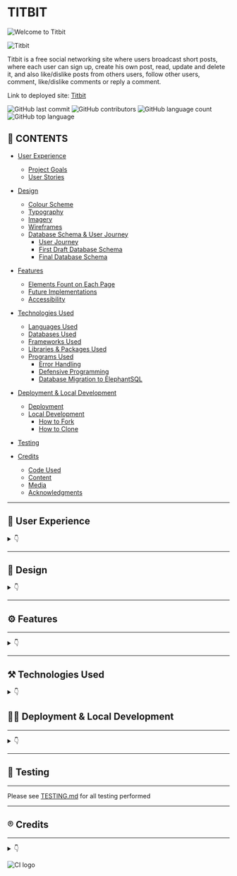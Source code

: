 # TITBIT

![Welcome to Titbit](documentation/##.png)

![Titbit](documentation/###.png)

Titbit is  a free social networking site where users broadcast short posts, where each user can sign up, create his own post, read, update and delete it, and also like/dislike posts from others users, follow other users, comment, like/dislike comments or reply a comment.


Link to deployed site: [Titbit](https://titbit-network.herokuapp.com/)

![GitHub last commit](https://img.shields.io/github/last-commit/luandretta/titbit?style=for-the-badge)
![GitHub contributors](https://img.shields.io/github/contributors/luandretta/titbit?style=for-the-badge)
![GitHub language count](https://img.shields.io/github/languages/count/luandretta/titbit?style=for-the-badge)
![GitHub top language](https://img.shields.io/github/languages/top/luandretta/titbit?style=for-the-badge)

## 🚀 CONTENTS

* [User Experience](#user-experience)
  * [Project Goals](#project-goals)
  * [User Stories](#user-stories)

* [Design](#design)
  * [Colour Scheme](#colour-scheme)
  * [Typography](#typography)
  * [Imagery](#imagery)
  * [Wireframes](#wireframes)
  * [Database Schema & User Journey](#database-schema--user-journey)
    * [User Journey](#user-journey)
    * [First Draft Database Schema](#first-draft-database-schema)
    * [Final Database Schema](#final-database-schema)

* [Features](#features)
  * [Elements Fount on Each Page](#elements-found-on-each-page)
  * [Future Implementations](#future-implementations)
  * [Accessibility](#accessibility)

* [Technologies Used](#technologies-used)
  * [Languages Used](#languages-used)
  * [Databases Used](#databases-used)
  * [Frameworks Used](#frameworks-used)
  * [Libraries & Packages Used](#libraries--packages-used)
  * [Programs Used](#programs-used)
    * [Error Handling](#error-handling)
    * [Defensive Programming](#defensive-programming)
    * [Database Migration to ElephantSQL](#database-migration-to-elephantsql)

* [Deployment & Local Development](#deployment--local-development)
  * [Deployment](#deployment)
  * [Local Development](#local-development)
    * [How to Fork](#how-to-fork)
    * [How to Clone](#how-to-clone)

* [Testing](#testing)
  
* [Credits](#credits)
  * [Code Used](#code-used)
  * [Content](#content)
  * [Media](#media)
  * [Acknowledgments](#acknowledgments)

- - -

## 📌 User Experience
<details>

<summary>👇</summary>


### Project Goals

- - -


The aim of this project was to build a site that allows users to easily sign, keep up with titbits and interact with others users.

### User Stories

#### Persona

- - -

The target audience for Titbit are:
* over 18 years;
* titbit lovers all around the world;
* would like to stay informed;
* would like to promote something;
* would like to share informations or their thoughts on social media;
* would like to influence people;
* wants to make jokes;
* would like to engage on society.



#### New Site Users

- - -

As a first time user of the site, I want to be able to:

*Must Have*

* understand what the site is for and how to navigate the site, so I can decide wheter or not to sign up.
* register for an account, so that I can create my profile and explore the website.
* easily navigate the site, so that I can access what I need at the click of a button.



#### **Registered Users**

- - -


As a registered user of the site, I want to be able to:


*Must Have*

* log in to my account, so that I can access the website.
* log out of my account, so that I can end my session.
* have my own profile, so that I can be found from my friends.
* edit my profile, so that I can update or personalize it.
* read the new posts, so that I can keep up to date.
* create, edit, delete and view my posts, so that I can have control of my content.
* know the date and time a post was created, so that I can know how new or old the post is.
* post pictures, so that I can share moments or toughts.
* like or dislike other people's posts, so that I can let them know I enjoyed their posts.
* follow others users, so that I can view their posts on my feed.
* unfollow other users, so that I can remove their post from my feed.
* be followed, so that I can know that other users read my posts.
* view the number of likes on each post, so that I can see which is the most popular or viral.



*Should Have*

* comment on other people's posts, so that I can be involved in the conversation.
* edit or delete my comments on other people's posts, so that I can edit or remove comments I no longer want published.
* reply comments, so that I can interate with others users.
* read the comments of posts, so that I can know the thoughts from others users and follow them.
* like other people's comments on posts, so that I can let them know I enjoyed their comment.
* search for an user, so that I can find a specific user to follow him.
* delete other people's comments on my own posts, so that I can remove unwanted commments.
* be notified when other users comment or like my posts or follow/unfollow me.


*Could Have*

* reshare other people's posts, so that I can share their thoughts with my followers.
* report posts to admins, so that I can notify inappropriate content.
* block users, so that I can hide my content from unwanted users.
* reset my password, so that I can regain access to my account.
 


*Won't Have*

* call users, so that I can communicate with them more quickly.
* create communities, so that I can share content by specific theme.
* message other users, so that I can get in touch with them privately.
* write testimonials about other users, so that I can testify about the other users according to the relationship I have with them.



#### **Admin User**

- - -

As an administrator for the site I want to be able to:

*Should Have*
* remove any content from any user that could be offensive, so that I can moderate the all content.
* Edit the admin panel.


*Could Have*
* access a page only for admins to see flagged user posts, so that I can see a list of posts that possibly need to be deleted.
* unflag a post if a deletion is not needed, so that I can remove it from the flagged posts list.

*Won't Have*
* suspend, block or delete users who not respect the rules, so that I can maintain site guidelines.


### Agile
The Project Boards on GitHub was used to help to organize and prioritize the tasks.
The Kanban, as an agile project management tool, helped to visualize the tasks and limit the work in progress (WIP) by moving cards between the To do, In progress and Done columns.

The MoSCow priorization and labels to user stories were used to priorize and implement the features.

* Must Have: guaranteed to be delivered (max 60% of stories)
* Should Have: adds significant value, but not vital (the rest ~20% of stories)
* Could Have: has small impact if left out (20% of stories)
* Won't Have: not a priority for this iteration


</details>

- - - 

## 📝 Design

<details>
<summary>👇</summary>

### Colour Scheme

The design is quite simple to not disctract the users. The CSS variables were used to easily update the global colour scheme by changing only one value, instead of everywhere in the CSS file.

| Color             | Hex                                                                |
| ----------------- | ------------------------------------------------------------------ |
| Dark charcoal| ![#333](https://via.placeholder.com/10/333?text=+)  #333|
| Light blue | ![#d2dfef](https://via.placeholder.com/10/d2dfef?text=+)  #d2dfef|
| Blue | ![#89b1d6](https://via.placeholder.com/10/3b81c0?text=+)  #89b1d6 |
| Dark blue | ![#3b81c0](https://via.placeholder.com/10/3b81c0?text=+)  #3b81c0 |
| Rosa | ![#e95b95](https://via.placeholder.com/10/e95b95?text=+) #e95b95 |
| Red | ![#e95b95](https://via.placeholder.com/10/e95b95?text=+) #e95b95 |



### Typography

The [Braah One](https://fonts.google.com/specimen/Braah+One?query=braa) was used for the Logo Titbit and header elements in memory of the orkut platform.

![Typography Braah One](documentation/images/braah-one.png)

The  [Roboto 300 light](https://fonts.googleapis.com/css?family=Roboto:300,400,500,700&display=swap) was used for the body text on the site. Roboto is a sans-serif font which allows it to be legible and is a great choice for accessibility.

![Typography Roboto](documentation/images/roboto.png)

[Font Awesome](https://fontawesome.com/icons/) icons were used throughout the site, such as the logo icon and social media icons in the footer.



### Imagery

* [Emojis](https://github.com/ikatyang/emoji-cheat-sheet/blob/master/README.md)
* Pictures from Error pages were dowloaded from [Pexels](https://www.pexels.com/) and edited at [Canva](https://www.canva.com/)



### Wireframes

Wireframes were created for mobile, tablet and desktop using [Balsamiq](https://balsamiq.com/).

#### Home Page (Landing Page)

![Home Page](documentation/wireframes/home.png)

#### Sing Up

![Sing Up](documentation/wireframes/register.png)

#### Sing In

![Login Page](documentation/wireframes/login.png)

#### Sing Out

![Login Page](documentation/wireframes/login.png)

#### Profile

![Profile Page](documentation/wireframes/profile.png)

#### Edit Profile

![Profile Page](documentation/wireframes/profile.png)

#### Search Result

![Profile Page](documentation/wireframes/profile.png)

#### All Posts

![Profile Page](documentation/wireframes/profile.png)

#### Following Feed

![Profile Page](documentation/wireframes/profile.png)

#### Post Detail

![Profile Page](documentation/wireframes/profile.png)

#### Delete Post

![Profile Page](documentation/wireframes/profile.png)

#### Edit Post

![Profile Page](documentation/wireframes/profile.png)


#### Followers

![Profile Page](documentation/wireframes/profile.png)


#### Error Pages

![Error Page](documentation/wireframes/error.png)



### Database Schema & User Journey
 
#### User Journey

![User Journey](documentation/images/user-journey.drawio.png)

#### Database Schema

* **Diagram**
An entitiy relationship diagram was created to help the visualization the relationships of the data structures and mapped it out.
![Entity Diagram]()

* **Models**
Models created for this application:

1. **Allauth User Model**
This User Model was built using [Django's Allauth Library](https://django-allauth.readthedocs.io/en/latest/overview.html)

2. **Post Model**

| **PK** | **id** (unique) | Type | Notes |
| --- | --- | --- | --- |
| **FK** | author | ForeignKey | FK to **User** model |
|  | image | ImageField | |
|  | content | TextField | |
|  | posted_on | DateTimeField | |
|  | likes | ManyToMany | M2M to **User** model |
|  | dislikes | ManyToMany | M2M to **User** model |


3. **Allauth User Model**

4. **Allauth User Model**
</details>


- - -

## ⚙️ Features

- - -

<details>
<summary>👇</summary>

### Pages

The website is comprised of X pages which are extended from a base template.

1. **Home Page** (Landing Page) 
 This is the page a user lands on when arriving at the site for the first time or before they've logged in if they don't have an active session. It welcomes them to the site and gives them the option to either sign up for an account or log in to an existing account.
[Home Page]()

2. **Sing Up Page**
This is where the user can create an account for themselves by entering their e-mail address, desired username and password twice to confirm. If the user accidentally comes to this page instead of the login page they can get to the right page using the link in the card text.
[Home Page]()

3. **Login Page**
This is where users with existing accounts can log in with either their username or e-mail and password. They can choose to let their browser remember them if they plan on returning to the site on the same device to avoid having to log in again. There's a link to the sign up page too if the user accidentally navigated to this page instead of trying to create an account. If the user forgets their password they can click the link to reset it.
[Home Page]()

4. **Logout Page**
When the user wants to finish their session and logout, they can do so from the nav menu. When a user clicks the logout button they're met with a page asking them to confirm they want to log out. They're redirected to the landing page if they click the confirmation button and a message pops up confirming that they've logged out.
[Home Page]()

5. Profile page
The profile contains a card with the user's information including profile picture, background image, display name, username, bio, number of posts and number of followers. If the user is viewing their own profile then they'll have an icon to edit their profile. If they're viewing another user's profile then they'll have a button to follow or unfollow that user. The profile also includes a list of posts and a form to create a new post if the user is on their own profile.
[Home Page]()

6. Edit profile page
This is where the user can edit their profile details including their display name, bio, profile and background pictures. The user can also remove their profile picture or background image and revert back to the default from here. There's a button to bring them back to their profile if they decide not to make any edits.
[Home Page]()

7. Feed all posts
This feed shows every single post on the website from all users. It allows the user to find new users to follow and connect with.
[Home Page]()

8. Following feed
This is the user's main feed containing posts only from users they have followed. At the top of the feed there's an area for the user to create a post. There's buttons to switch between the user's following feed and the all posts feed containing every post from every site user. Posts are displayed in chronological order from newest to oldest. If the user isn't following anyone or the people they're following has no posts, a message will appear saying "It's very quiet here..." which will prompt the user to follow more users to start seeing posts in this feed.
[Following Feed]()

9. Post detail
When a user clicks on a post in their feed, they're brought to the individual post page. Here they have the same options as in the feed in being able to like and flag/report a post. Under the post a user can see a list of comments on the post and a form to add their own comment to the post.
[Home Page]()

10. Edit post
[Home Page]()

11. Delete post
Posts can be deleted by the post author by clicking on the delete icon. When deleting a post, the user is brought to a confirmation page to avoid posts being deleted accidentally. There's a button to bring them back to the post if the user changes their mind about deleting their post.
[Home Page]()

12. Edit Comment

Comments can be edited by the user that created it. Clicking the edit icon brings them to a page where they can see their comment and make changes before hitting a button to save it. There's also a button to bring them back to the post where the comment was made if they hit the edit button by mistake.

13. Delete Comment

Comments can be deleted by the comment author or the original posts author by clicking on the delete icon. Similar to when deleting a post, users are brought to a confirmation page to avoid comments being deleted accidentally. There's a button to bring them back to the post they commented on if the user changes their mind about deleting the comment.

12. Search 
Users can search people and posts on the site. If their search matches then a list of both users and posts containing their search will appear. If the search has no results in either then both lists will let the user know there was no match. If there's a user but no post matching the query then the user list will contain matching queries and the post one will let them know there's no posts for their search and the same for the opposite. The page also contains a button to bring the user back to the feed.
[Home Page]()

13. Followers
If the user has followers, you can click on the follower count on their profile to see a list of their followers. You can click on the profiles in the list to view them and follow them if you want.
[Home Page]()

14. Error pages
Error Pages

If a user ends up on a page that either doesn't exist or that they shouldn't be on (regular user using admin panel link or trying to delete other user's post through a link) then they'll be shown an error page with a button to bring them back to their feed.

[Home Page]()


### Elements found on each page

* **Logo** Favicon 

  ![Titbit favicon](documentation/favicon.png)

* **Navigation** 
The Navbar is displayed on all pages of the website and allows users to navigate the site with ease. The navbar is comprised of a logo, the sites name, links to navigate the site and a search bar. The links on the navbar will vary depending on whether a user is logged into their account.The nav menu contains everything the user will need to navigate the site. The site logo always appears on the site menu with the other items only showing for logged in users. The menu contains an admin panel that only shows up if the logged in user is an admin. From the nav menu, user's can go to their feed, their message inbox, their profile, view their notifications if they have any, search the site for posts and users using the search bar and log out.

  **User logged in Navbar**
  
  ![User logged in Navbar](documentation/logged-in-navbar.png)

  **User not logged in Navbar**

  ![User not logged in Navbar](documentation/not-loggedin-navbar.png)

* **Footer** 
The footer appears across the website and includes information about me as the developer with links to my Twitter, Linkedin and GitHub pages. This lets the user get to know me as the developer and connect on these platforms if they wish. 


  ![Footer](documentation/footer.png)


### Forms

The application has Post, Comment and Reply Forms, described below:
* Post Form
This is where the user will create their posts. It appears in both the following and all posts feed along with the user's own profile. There's a prompt in the form for the user to "Share with your tribe...".
[Home Page]()

* Comment Form
[Home Page]()

* Reply a Comment Form
[Home Page]()


### Other Elements

* Posts

* Comments
Post comments are viewed under a post and similar to posts, can be liked. Comments can be deleted by the comment author or post author and edited by the comment author.

* Reply a comment

* Back Button

* Notifications
Whenever a user follows someone, likes a post or comment, comments on a post, or messages someone, the other user receives a notification. The notifications tab on the nav menu shows a red dot with the number of unread notifications and when a user clicks it a dropdown will appear with a list of their notifications. If a user clicks on the notification it will bring them to the user, post, or message thread to do with the notification. If they want to remove a notification without going to the associated page, they can click the red x to delete it.

* Pagination
Both following and all posts feeds as well as profiles have pagination implemented so if more than 10 posts appear in the feed then buttons appear at the bottom to split the feed into individual pages with a maximum of 10 posts on a page. This is to increase the user experience and make the site content easier to digest. If the user is on the first page of pagination then only one button will appear saying "Older Posts" and if they're on the last page then a single button will appear and say "Newer Posts" if there's more than 2 pages of posts then anything in between with contain both buttons to change between pages.

* 

- - -

### 🧠 Future Implementations 

Besides the features were registered as Won't Have in the MoSCoW prioritization in the [User Stories](#user-stories), the future implementations I would like to:

* Add change password functionality to the profile section.
* Apply paginator on Post Detail Page.
* Prepopulate the login fields after a user registers on the site and is redirected to the login page - this is good UX as we shouldn't expect a user to fill in the form with information we already have. 

### 🗣️ Accessibility

I have been mindful during coding to ensure that the website is as accessible friendly as possible. This has been have achieved by:

* Using semantic HTML.
* Using descriptive alt attributes on images on the site.
* Providing information for screen readers where there are icons used and no text.
* Ensuring that there is a sufficient colour contrast throughout the site.


</details>

- - -

## ⚒️ Technologies Used 

<details>
<summary>👇</summary>


### 🌎 Languages Used

* HTML - main site content
* CSS - site desing and layout
* CSS :root variables - custom properties
* Javascript - user interaction
* Python - back-end programming language

### Databases Used

* [🐘 ElephantSQL](https://www.elephantsql.com/) - Postgres database

* [Cloudinary](https://cloudinary.com/) - Online static file storage

### Frameworks Used

[Django](https://www.djangoproject.com/) - Python framework

[Flask](https://pypi.org/project/Flask/) - A micro framework.

[Bootstrap](https://getbootstrap.com/) - Version 5.2.3 - CSS Framework.


### ⛑ Programs Used 

[Pip](https://pypi.org/project/pip/) - Tool for installing python packages.

[Jinja](https://jinja.palletsprojects.com/en/3.1.x/) - Templating engine.

[Balsamiq](https://balsamiq.com/) - Used to create wireframes.

[Git](https://git-scm.com/) - For version control.

[Github](https://github.com/) - To save and store the files for the website.

[Gitpod](https://gitpod.io/workspaces) - Cloud-based IDE for development.

[Heroku](https://git-scm.com/) -  Hosting the deployed back-end site.

[Google Fonts](https://fonts.google.com/) - To import the fonts used on the website.

[Balsamiq](https://balsamiq.com/wireframes/) - To create site wireframes.

[Canva](https://canva.com/) - To create images.

[Google Chrome Dev Tools](https://developer.chrome.com/docs/devtools/) - To troubleshoot and test features, solve issues with responsiveness and styling.

[Am I Responsive?](http://ami.responsivedesign.is/) To show the website image on a range of devices.

[Shields.io](https://shields.io/) To add badges to the README.



### 🚨 Error Handling 

- - - 

While researching the best way to handle errors in a Flask application using blueprints I came across the following [article](https://nrodrig1.medium.com/flask-blueprints-error-handling-and-config-file-example-d1a031070763). I really liked how this solution allowed me to create a blueprint to custom handle a number of different errors, rather than just creating a single 404 error page.

### Defensive Programming

- - - 

### Database Migration to ElephantSQL


- - -
</details>


## 👩‍💻 Deployment & Local Development

- - -
<details>
<summary>👇</summary>


### Deployment

###  🏡 Local Development

#### How to Fork

To fork the repository:

1. Log in (or sign up) to Github.

2. Go to the repository for this project, [Titbit](https://github.com/luandretta/network).

3. Click the Fork button in the top right corner.

#### How to Clone

To clone the repository:

1. Log in (or sign up) to GitHub.

2. Go to the repository for this project, [Titbit](https://github.com/luandretta/network).

3. Click on the code button, select whether you would like to clone with HTTPS, SSH or GitHub CLI and copy the link shown.

4. Open the terminal in your code editor and change the current working directory to the location you want to use for the cloned directory.

5. Type the following command in the terminal (after the git clone you will need to paste the link you copied in step 3 above):

    ```bash
    git clone { & THE LINK FROM STEP 3 }
    ```

6. Set up a virtual environment (this step is not required if you are using the Code Institute Template in GitPod as this will already be set up for you).

7. Install the packages from the requirements.txt file by running the following command in the Terminal:

    ```bash
    pip3 install -r requirements.txt
    ```

</details>

- - -

## 💬 Testing 

- - -

Please see [TESTING.md](TESTING.md) for all testing performed
- - -

## ®️ Credits 

- - -

<details> 
<summary>👇</summary>

### 🔗 Code Used 

* []()

* [How to ...? - Stack Overflow](https://stackoverflow.com/)
* [How to ...? - W3 Schools](https://www.w3schools.com/django/index.php)
* [Code Institute](https://learn.codeinstitute.net/)
* [GitHub Docs](https://docs.github.com/en/get-started/writing-on-github/working-with-advanced-formatting/organizing-information-with-collapsed-sections) 
* [Markdown Guide](https://www.markdownguide.org/basic-syntax/)
* [Get Bootstrap](https://getbootstrap.com/docs/5.3/forms/overview/) 
* [MD Bootstrap](https://mdbootstrap.com/docs/standard/content-styles/colors/) 
* [CS50’s Web Programming with Python and JavaScript](https://cs50.harvard.edu/web/2020/)
* [Django Allauth](https://django-allauth.readthedocs.io/en/latest/)
* [Bootstrap sticky footer overlapping content](https://stackoverflow.com/questions/26336190/bootstrap-sticky-footer-overlapping-content)
* [Django Channels Crash Course](https://www.legionscript.com/learning/courses/django-channels-crash-course)
* [How to use *args and **kwargs in Python](https://www.youtube.com/watch?v=TbeP0zv5D18)
* [Templates Django-allauth](https://github.com/pennersr/django-allauth)
* [Conventinal Commits](https://www.conventionalcommits.org/en/v1.0.0/)
* [Cloudinary](https://cloudinary.com/documentation/diagnosing_error_codes_tutorial)
* [User Notifications](https://www.youtube.com/watch?v=_JKWYkz597c&list=PLPSM8rIid1a3TkwEmHyDALNuHhqiUiU5A&index=14)
* [Custom template tags and filters](https://docs.djangoproject.com/en/3.1/howto/custom-template-tags/)
* [Making queries](https://docs.djangoproject.com/en/4.2/topics/db/queries/#chaining-filters)
* [How to perform OR condition in django queryset?](https://stackoverflow.com/questions/6567831/how-to-perform-or-condition-in-django-queryset)
* [Django and Static Assets](https://devcenter.heroku.com/articles/django-assets)
* [POP, IMAP, and SMTP settings for Outlook.com](https://support.microsoft.com/en-us/office/pop-imap-and-smtp-settings-for-outlook-com-d088b986-291d-42b8-9564-9c414e2aa040)
* [How to Send Email with Django](https://www.abstractapi.com/guides/django-send-email)

### 📝 Content 

Content for this project was written by me, Lucimeri Andretta. 

### Media

* 

### 👋 Acknowledgments 

I would like to acknowledge the following people who helped me along the way in completing this project: 🫶

</details>

![CI logo](https://codeinstitute.s3.amazonaws.com/fullstack/ci_logo_small.png)